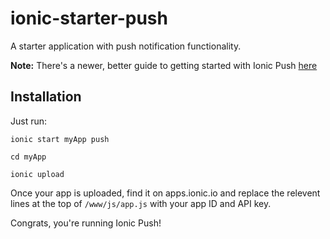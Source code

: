 # ionic-starter-push
A starter application with push notification functionality. 

**Note:** There's a newer, better guide to getting started with Ionic Push [here](http://docs.ionic.io/v1.0/docs/push-from-scratch)

## Installation
Just run:

`ionic start myApp push` 

`cd myApp`

`ionic upload` 

Once your app is uploaded, find it on apps.ionic.io and replace the relevent lines at the top of `/www/js/app.js` with your app ID and API key.

Congrats, you're running Ionic Push!
